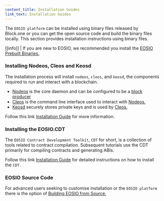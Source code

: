 ```yaml
---
content_title: Installation Guides
link_text: Installation Guides
---
```


The `EOSIO platform` can be installed using binary files released by Block.one or you can get the open source code and build the binary files locally. This section provides installation instructions using binary files. 

[[info]]
| If you are new to EOSIO, we recommended you install the [EOSIO Prebuilt Binaries.](https://developers.eos.io/manuals/eos/v2.2/install/install-prebuilt-binaries)


### Installing Nodeos, Cleos and Keosd
The installation process will install `nodeos`, `cleos`, and `keosd`, the components required to run and interact with a blockchain. 

* [Nodeos](../../glossary/index#nodeos) is the core daemon and can be configured to be a [block producer](../../glossary/index#block-producer)  
* [Cleos](../../glossary/index#cleos) is the command line interface used to interact with [Nodeos.](../../glossary/index#nodeos)
* [Keosd](../../glossary/index#keosd) securely stores private keys and is used by [Cleos.](../../glossary/index#cleos)

Follow this link [Installation Guide](https://developers.eos.io/manuals/eos/v2.2/install/index) for more information.

### Installing the EOSIO.CDT

The `EOSIO Contract Development Toolkit`, `CDT` for short, is a collection of tools related to contract compilation. Subsequent tutorials use the CDT primarily for compiling contracts and generating ABIs.

Follow this link [Installation Guide](https://developers.eos.io/manuals/eosio.cdt/latest/installation) for detailed instructions on how to install the `CDT.`


### EOSIO Source Code
For advanced users seeking to customise installation or the `EOSIO platform` there is the option of [Building EOSIO from Source.](https://developers.eos.io/manuals/eos/v2.2/install/build-from-source/index)



